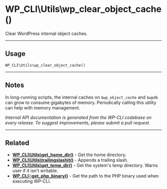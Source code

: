 # WP_CLI\Utils\wp_clear_object_cache()

Clear WordPress internal object caches.

***

## Usage

    WP_CLI\Utils\wp_clear_object_cache()

<div>
</div>


***

## Notes

In long-running scripts, the internal caches on `$wp_object_cache` and `$wpdb`
can grow to consume gigabytes of memory. Periodically calling this utility
can help with memory management.


*Internal API documentation is generated from the WP-CLI codebase on every release. To suggest improvements, please submit a pull request.*


***

## Related

<ul>



<li><strong><a href="https://make.wordpress.org/cli/handbook/internal-api/wp-cli-utils-get-home-dir/">WP_CLI\Utils\get_home_dir()</a></strong> - Get the home directory.</li>


<li><strong><a href="https://make.wordpress.org/cli/handbook/internal-api/wp-cli-utils-trailingslashit/">WP_CLI\Utils\trailingslashit()</a></strong> - Appends a trailing slash.</li>


<li><strong><a href="https://make.wordpress.org/cli/handbook/internal-api/wp-cli-utils-get-temp-dir/">WP_CLI\Utils\get_temp_dir()</a></strong> - Get the system's temp directory. Warns user if it isn't writable.</li>


<li><strong><a href="https://make.wordpress.org/cli/handbook/internal-api/wp-cli-get-php-binary/">WP_CLI::get_php_binary()</a></strong> - Get the path to the PHP binary used when executing WP-CLI.</li>



</ul>


